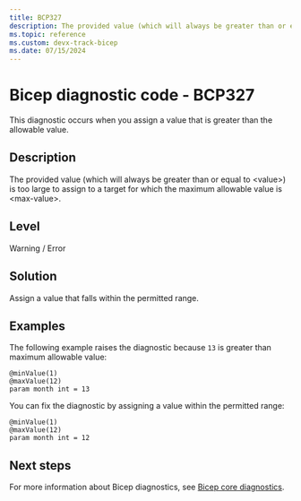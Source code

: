```yaml
---
title: BCP327
description: The provided value (which will always be greater than or equal to <value>) is too large to assign to a target for which the maximum allowable value is <max-value>.
ms.topic: reference
ms.custom: devx-track-bicep
ms.date: 07/15/2024
---
```


# Bicep diagnostic code - BCP327

This diagnostic occurs when you assign a value that is greater than the allowable value.

## Description

The provided value (which will always be greater than or equal to \<value>) is too large to assign to a target for which the maximum allowable value is \<max-value>.

## Level

Warning / Error

## Solution

Assign a value that falls within the permitted range.

## Examples

The following example raises the diagnostic because `13` is greater than maximum allowable value:

```bicep
@minValue(1)
@maxValue(12)
param month int = 13
```

You can fix the diagnostic by assigning a value within the permitted range:

```bicep
@minValue(1)
@maxValue(12)
param month int = 12
```

## Next steps

For more information about Bicep diagnostics, see [Bicep core diagnostics](../bicep-core-diagnostics.md).
